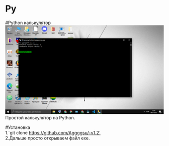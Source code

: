 # Py

#Python калькулятор
<br>
![Python](https://github.com/Aggggsu/-v1.2/blob/main/image/Python.png)
<br>
Простой калькулятор на Python.

#Установка 
<br>
1.´git clone https://github.com/Aggggsu/-v1.2´
<br>
2.Дальше просто открываем файл exe.

